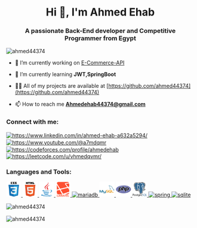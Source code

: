 <h1 align="center">Hi 👋, I'm Ahmed Ehab</h1>
<h3 align="center">A passionate Back-End developer and Competitive Programmer from Egypt</h3>

<p align="left"> <img src="https://komarev.com/ghpvc/?username=ahmed44374&label=Profile%20views&color=0e75b6&style=flat" alt="ahmed44374" /> </p>

- 🔭 I’m currently working on [E-Commerce-API](https://github.com/ahmed44374/E-commerce-API)

- 🌱 I’m currently learning **JWT,SpringBoot**

- 👨‍💻 All of my projects are available at [https://github.com/ahmed44374](https://github.com/ahmed44374)

- 📫 How to reach me **Ahmedehab44374@gmail.com**

<h3 align="left">Connect with me:</h3>
<p align="left">
<a href="https://www.linkedin.com/in/ahmed-ehab-a632a5294/" target="blank"><img align="center" src="https://raw.githubusercontent.com/rahuldkjain/github-profile-readme-generator/master/src/images/icons/Social/linked-in-alt.svg" alt="https://www.linkedin.com/in/ahmed-ehab-a632a5294/" height="30" width="40" /></a>
<a href="https://www.youtube.com/@a7mdqmr" target="blank"><img align="center" src="https://raw.githubusercontent.com/rahuldkjain/github-profile-readme-generator/master/src/images/icons/Social/youtube.svg" alt="https://www.youtube.com/@a7mdqmr" height="30" width="40" /></a>
<a href="https://codeforces.com/profile/ahmedehab" target="blank"><img align="center" src="https://raw.githubusercontent.com/rahuldkjain/github-profile-readme-generator/master/src/images/icons/Social/codeforces.svg" alt="https://codeforces.com/profile/ahmedehab" height="30" width="40" /></a>
<a href="https://leetcode.com/u/vhmedqvmr/" target="blank"><img align="center" src="https://raw.githubusercontent.com/rahuldkjain/github-profile-readme-generator/master/src/images/icons/Social/leet-code.svg" alt="https://leetcode.com/u/vhmedqvmr/" height="30" width="40" /></a>
</p>

<h3 align="left">Languages and Tools:</h3>
<p align="left"> <a href="https://www.w3schools.com/css/" target="_blank" rel="noreferrer"> <img src="https://raw.githubusercontent.com/devicons/devicon/master/icons/css3/css3-original-wordmark.svg" alt="css3" width="40" height="40"/> </a> <a href="https://www.w3.org/html/" target="_blank" rel="noreferrer"> <img src="https://raw.githubusercontent.com/devicons/devicon/master/icons/html5/html5-original-wordmark.svg" alt="html5" width="40" height="40"/> </a> <a href="https://www.java.com" target="_blank" rel="noreferrer"> <img src="https://raw.githubusercontent.com/devicons/devicon/master/icons/java/java-original.svg" alt="java" width="40" height="40"/> </a> <a href="https://laravel.com/" target="_blank" rel="noreferrer"> <img src="https://raw.githubusercontent.com/devicons/devicon/master/icons/laravel/laravel-plain-wordmark.svg" alt="laravel" width="40" height="40"/> </a> <a href="https://mariadb.org/" target="_blank" rel="noreferrer"> <img src="https://www.vectorlogo.zone/logos/mariadb/mariadb-icon.svg" alt="mariadb" width="40" height="40"/> </a> <a href="https://www.mysql.com/" target="_blank" rel="noreferrer"> <img src="https://raw.githubusercontent.com/devicons/devicon/master/icons/mysql/mysql-original-wordmark.svg" alt="mysql" width="40" height="40"/> </a> <a href="https://www.php.net" target="_blank" rel="noreferrer"> <img src="https://raw.githubusercontent.com/devicons/devicon/master/icons/php/php-original.svg" alt="php" width="40" height="40"/> </a> <a href="https://www.postgresql.org" target="_blank" rel="noreferrer"> <img src="https://raw.githubusercontent.com/devicons/devicon/master/icons/postgresql/postgresql-original-wordmark.svg" alt="postgresql" width="40" height="40"/> </a> <a href="https://spring.io/" target="_blank" rel="noreferrer"> <img src="https://www.vectorlogo.zone/logos/springio/springio-icon.svg" alt="spring" width="40" height="40"/> </a> <a href="https://www.sqlite.org/" target="_blank" rel="noreferrer"> <img src="https://www.vectorlogo.zone/logos/sqlite/sqlite-icon.svg" alt="sqlite" width="40" height="40"/> </a> </p>

<p><img align="center" src="https://github-readme-stats.vercel.app/api/top-langs?username=ahmed44374&show_icons=true&locale=en&layout=compact" alt="ahmed44374" /></p>

<p><img align="center" src="https://github-readme-streak-stats.herokuapp.com/?user=ahmed44374&" alt="ahmed44374" /></p>

